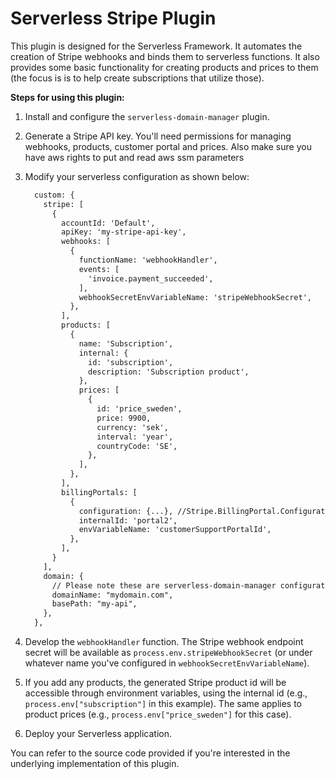 # Serverless Stripe Plugin

This plugin is designed for the Serverless Framework. It automates the creation of Stripe webhooks and binds them to serverless functions. It also provides some basic functionality for creating products and prices to them (the focus is is to help create subscriptions that utilize those).

**Steps for using this plugin:**

1. Install and configure the `serverless-domain-manager` plugin.

2. Generate a Stripe API key. You'll need permissions for managing webhooks, products, customer portal and prices. Also make sure you have aws rights to put and read aws ssm parameters

3. Modify your serverless configuration as shown below:
    ```markdown
      custom: {
        stripe: [
          {
            accountId: 'Default',
            apiKey: 'my-stripe-api-key',
            webhooks: [
              {
                functionName: 'webhookHandler',
                events: [
                  'invoice.payment_succeeded',
                ],
                webhookSecretEnvVariableName: 'stripeWebhookSecret',
              },
            ],
            products: [
              {
                name: 'Subscription',
                internal: {
                  id: 'subscription',
                  description: 'Subscription product',
                },
                prices: [
                  {
                    id: 'price_sweden',
                    price: 9900,
                    currency: 'sek',
                    interval: 'year',
                    countryCode: 'SE',
                  },
                ],
              },
            ],
            billingPortals: [
              {
                configuration: {...}, //Stripe.BillingPortal.ConfigurationCreateParams
                internalId: 'portal2',
                envVariableName: 'customerSupportPortalId',
              },
            ],
          }
        ],
        domain: {
          // Please note these are serverless-domain-manager configurations but they're also used in this plugin
          domainName: "mydomain.com",
          basePath: "my-api",
        },
      },
    ```

4. Develop the `webhookHandler` function. The Stripe webhook endpoint secret will be available as `process.env.stripeWebhookSecret` (or under whatever name you've configured in `webhookSecretEnvVariableName`).

5. If you add any products, the generated Stripe product id will be accessible through environment variables, using the internal id (e.g., `process.env["subscription"]` in this example). The same applies to product prices (e.g., `process.env["price_sweden"]` for this case).

6. Deploy your Serverless application.

You can refer to the source code provided if you're interested in the underlying implementation of this plugin.
